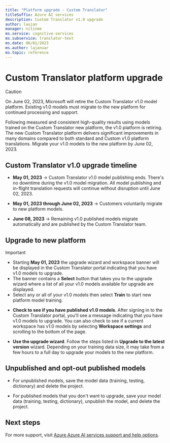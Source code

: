 ```yaml
---
title: "Platform upgrade - Custom Translator"
titleSuffix: Azure AI services
description: Custom Translator v1.0 upgrade
author: laujan
manager: nitinme
ms.service: cognitive-services
ms.subservice: translator-text
ms.date: 06/01/2023
ms.author: lajanuar
ms.topic: reference
---
```

# Custom Translator platform upgrade

> [!CAUTION]
>
> On June 02, 2023, Microsoft will retire the Custom Translator v1.0 model platform. Existing v1.0 models must migrate to the new platform for continued processing and support.

Following measured and consistent high-quality results using models trained on the Custom Translator new platform, the v1.0 platform is retiring. The new Custom Translator platform delivers significant improvements in many domains compared to both standard and Custom v1.0 platform translations. Migrate your v1.0 models to the new platform by June 02, 2023.

## Custom Translator v1.0 upgrade timeline

* **May 01, 2023** → Custom Translator v1.0 model publishing ends. There's no downtime during the v1.0 model migration. All model publishing and in-flight translation requests will continue without disruption until June 02, 2023.

* **May 01, 2023 through June 02, 2023** → Customers voluntarily migrate to new platform models.

* **June 08, 2023** → Remaining v1.0 published models migrate automatically and are published by the Custom Translator team.

## Upgrade to new platform

> [!IMPORTANT]
>
> * Starting **May 01, 2023** the upgrade wizard and workspace banner will be displayed in the Custom Translator portal indicating that you have v1.0 models to upgrade.
> * The banner contains a **Select** button that takes you to the upgrade wizard where a list of all your v1.0 models available for upgrade are displayed.
> * Select any or all of your v1.0 models then select **Train** to start new platform model training.

* **Check to see if you have published v1.0 models**. After signing in to the Custom Translator portal, you'll see a message indicating that you have v1.0 models to upgrade. You can also check to see if a current workspace has v1.0 models by selecting **Workspace settings** and scrolling to the bottom of the page.

* **Use the upgrade wizard**. Follow the steps listed in **Upgrade to the latest version** wizard. Depending on your training data size, it may take from a few hours to a full day to upgrade your models to the new platform.

## Unpublished and opt-out published models

* For unpublished models, save the model data (training, testing, dictionary) and delete the project.

* For published models that you don't want to upgrade, save your model data (training, testing, dictionary), unpublish the model, and delete the project.

## Next steps

For more support, visit [Azure Azure AI services support and help options](../../cognitive-services-support-options.md).
